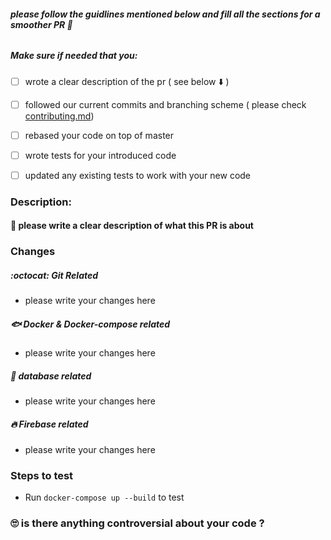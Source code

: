 
###### **please follow the guidlines mentioned below and  fill all the sections for a smoother PR 🤗**

##### Make sure **if needed** that you:
* [ ] wrote a clear description of the pr ( see below :arrow_down: )
* [ ] followed our current commits and branching scheme ( please check [contributing.md](../contributing.md))
* [ ] rebased your code on top of master
* [ ] wrote tests for your introduced code
* [ ] updated any existing tests to work with your new code


### Description:
#### 📰 please write a clear description of what this PR is about

### Changes
##### :octocat:  Git  Related
- please write your changes here

##### :fish:  Docker & Docker-compose related
- please write your changes here


##### 💾 database related
- please write your changes here

##### :fire: Firebase related
- please write your changes here


### Steps to test
- Run `docker-compose up --build` to test

### 🙄 is there anything controversial about your code ?
